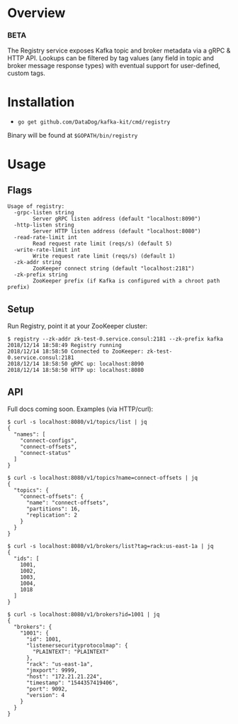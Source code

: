 # Overview

### BETA

The Registry service exposes Kafka topic and broker metadata via a gRPC & HTTP API. Lookups can be filtered by tag values (any field in topic and broker message response types) with eventual support for user-defined, custom tags.

# Installation
- `go get github.com/DataDog/kafka-kit/cmd/registry`

Binary will be found at `$GOPATH/bin/registry`

# Usage

## Flags

```
Usage of registry:
  -grpc-listen string
        Server gRPC listen address (default "localhost:8090")
  -http-listen string
        Server HTTP listen address (default "localhost:8080")
  -read-rate-limit int
        Read request rate limit (reqs/s) (default 5)
  -write-rate-limit int
        Write request rate limit (reqs/s) (default 1)
  -zk-addr string
        ZooKeeper connect string (default "localhost:2181")
  -zk-prefix string
        ZooKeeper prefix (if Kafka is configured with a chroot path prefix)
```

## Setup

Run Registry, point it at your ZooKeeper cluster:

```
$ registry --zk-addr zk-test-0.service.consul:2181 --zk-prefix kafka
2018/12/14 18:58:49 Registry running
2018/12/14 18:58:50 Connected to ZooKeeper: zk-test-0.service.consul:2181
2018/12/14 18:58:50 gRPC up: localhost:8090
2018/12/14 18:58:50 HTTP up: localhost:8080
```

## API

Full docs coming soon. Examples (via HTTP/curl):

```
$ curl -s localhost:8080/v1/topics/list | jq
{
  "names": [
    "connect-configs",
    "connect-offsets",
    "connect-status"
  ]
}

$ curl -s localhost:8080/v1/topics?name=connect-offsets | jq
{
  "topics": {
    "connect-offsets": {
      "name": "connect-offsets",
      "partitions": 16,
      "replication": 2
    }
  }
}

$ curl -s localhost:8080/v1/brokers/list?tag=rack:us-east-1a | jq
{
  "ids": [
    1001,
    1002,
    1003,
    1004,
    1018
  ]
}

$ curl -s localhost:8080/v1/brokers?id=1001 | jq
{
  "brokers": {
    "1001": {
      "id": 1001,
      "listenersecurityprotocolmap": {
        "PLAINTEXT": "PLAINTEXT"
      },
      "rack": "us-east-1a",
      "jmxport": 9999,
      "host": "172.21.21.224",
      "timestamp": "1544357419406",
      "port": 9092,
      "version": 4
    }
  }
}
```

